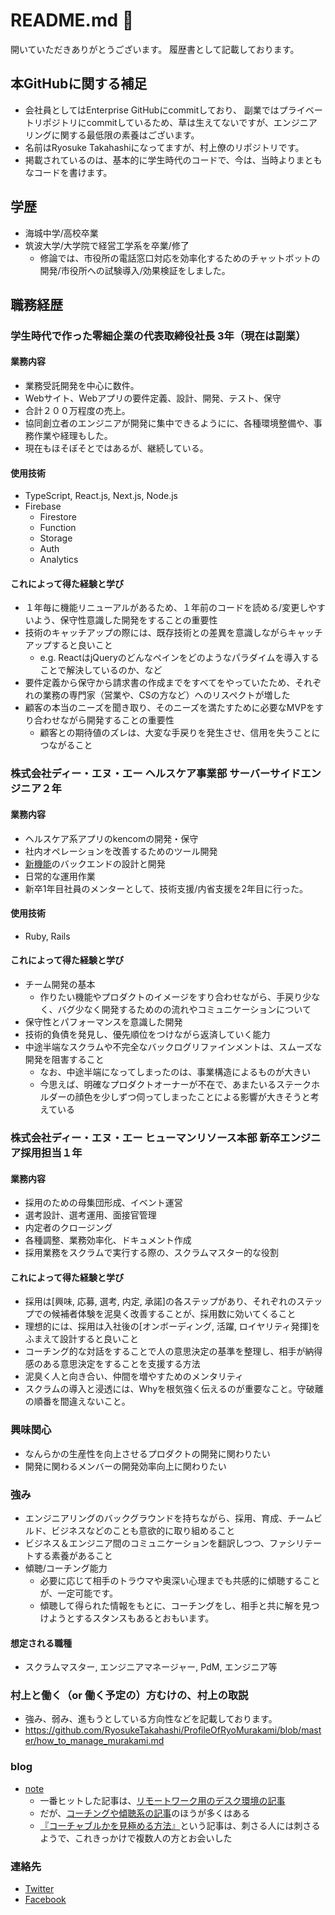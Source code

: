 # README.md 👋

開いていただきありがとうございます。
履歴書として記載しております。

## 本GitHubに関する補足
- 会社員としてはEnterprise GitHubにcommitしており、 副業ではプライベートリポジトリにcommitしているため、草は生えてないですが、エンジニアリングに関する最低限の素養はございます。
- 名前はRyosuke Takahashiになってますが、村上僚のリポジトリです。
- 掲載されているのは、基本的に学生時代のコードで、今は、当時よりまともなコードを書けます。

## 学歴
- 海城中学/高校卒業
- 筑波大学/大学院で経営工学系を卒業/修了
  - 修論では、市役所の電話窓口対応を効率化するためのチャットボットの開発/市役所への試験導入/効果検証をしました。

## 職務経歴
### 学生時代で作った零細企業の代表取締役社長 3年（現在は副業）
#### 業務内容
- 業務受託開発を中心に数件。
 - Webサイト、Webアプリの要件定義、設計、開発、テスト、保守
 - 合計２００万程度の売上。
- 協同創立者のエンジニアが開発に集中できるようにに、各種環境整備や、事務作業や経理もした。
- 現在もほそぼそとではあるが、継続している。

#### 使用技術
- TypeScript, React.js, Next.js, Node.js 
- Firebase
  - Firestore
  - Function
  - Storage
  - Auth
  - Analytics
#### これによって得た経験と学び
- １年毎に機能リニューアルがあるため、１年前のコードを読める/変更しやすいよう、保守性意識した開発をすることの重要性
- 技術のキャッチアップの際には、既存技術との差異を意識しながらキャッチアップすると良いこと
  - e.g. ReactはjQueryのどんなペインをどのようなパラダイムを導入することで解決しているのか、など
- 要件定義から保守から請求書の作成までをすべてをやっていたため、それぞれの業務の専門家（営業や、CSの方など）へのリスペクトが増した
- 顧客の本当のニーズを聞き取り、そのニーズを満たすために必要なMVPをすり合わせながら開発することの重要性
  - 顧客との期待値のズレは、大変な手戻りを発生させ、信用を失うことにつながること

### 株式会社ディー・エヌ・エー ヘルスケア事業部 サーバーサイドエンジニア２年
#### 業務内容
- ヘルスケア系アプリのkencomの開発・保守
 - 社内オペレーションを改善するためのツール開発
 - [新機能](https://dena.com/jp/press/4606)のバックエンドの設計と開発
 - 日常的な運用作業
- 新卒1年目社員のメンターとして、技術支援/内省支援を2年目に行った。

#### 使用技術
- Ruby, Rails

#### これによって得た経験と学び
- チーム開発の基本
  - 作りたい機能やプロダクトのイメージをすり合わせながら、手戻り少なく、バグ少なく開発するためのの流れやコミュニケーションについて
- 保守性とパフォーマンスを意識した開発
- 技術的負債を発見し、優先順位をつけながら返済していく能力
- 中途半端なスクラムや不完全なバックログリファインメントは、スムーズな開発を阻害すること
  - なお、中途半端になってしまったのは、事業構造によるものが大きい
  - 今思えば、明確なプロダクトオーナーが不在で、あまたいるステークホルダーの顔色を少しずつ伺ってしまったことによる影響が大きそうと考えている

### 株式会社ディー・エヌ・エー ヒューマンリソース本部 新卒エンジニア採用担当１年
#### 業務内容
- 採用のための母集団形成、イベント運営
- 選考設計、選考運用、面接官管理
- 内定者のクロージング
- 各種調整、業務効率化、ドキュメント作成
- 採用業務をスクラムで実行する際の、スクラムマスター的な役割
#### これによって得た経験と学び
- 採用は[興味, 応募, 選考, 内定, 承諾]の各ステップがあり、それぞれのステップでの候補者体験を泥臭く改善することが、採用数に効いてくること
- 理想的には、採用は入社後の[オンボーディング, 活躍, ロイヤリティ発揮]をふまえて設計すると良いこと
- コーチング的な対話をすることで人の意思決定の基準を整理し、相手が納得感のある意思決定をすることを支援する方法
- 泥臭く人と向き合い、仲間を増やすためのメンタリティ
- スクラムの導入と浸透には、Whyを根気強く伝えるのが重要なこと。守破離の順番を間違えないこと。


### 興味関心
- なんらかの生産性を向上させるプロダクトの開発に関わりたい
- 開発に関わるメンバーの開発効率向上に関わりたい

### 強み
- エンジニアリングのバックグラウンドを持ちながら、採用、育成、チームビルド、ビジネスなどのことも意欲的に取り組めること
- ビジネス＆エンジニア間のコミュニケーションを翻訳しつつ、ファシリテートする素養があること
- 傾聴/コーチング能力
  - 必要に応じて相手のトラウマや奥深い心理までも共感的に傾聴することが、一定可能です。
  - 傾聴して得られた情報をもとに、コーチングをし、相手と共に解を見つけようとするスタンスもあるとおもいます。

#### 想定される職種
- スクラムマスター, エンジニアマネージャー, PdM, エンジニア等

### 村上と働く（or 働く予定の）方むけの、村上の取説
- 強み、弱み、進もうとしている方向性などを記載しております。
- https://github.com/RyosukeTakahashi/ProfileOfRyoMurakami/blob/master/how_to_manage_murakami.md

### blog
- [note](https://note.com/ryo_mura_brains)
  - 一番ヒットした記事は、[リモートワーク用のデスク環境の記事](https://note.com/ryo_mura_brains/n/n72bb3d0b73b3)
  - だが、[コーチングや傾聴系の記事](https://note.com/ryo_mura_brains/n/n72bb3d0b73b3)のほうが多くはある
  - [『コーチャブルかを見極める方法』](https://note.com/ryo_mura_brains/n/nad3a74842697)という記事は、刺さる人には刺さるようで、これきっかけで複数人の方とお会いした

### 連絡先
- [Twitter](https://twitter.com/home)
- [Facebook](https://www.facebook.com/ryo.murakami.3998)
